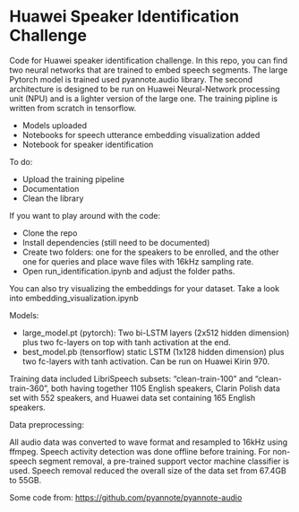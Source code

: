 # Huawei Speaker Identification Challenge

Code for Huawei speaker identification challenge. In this repo, you can find two neural networks that are
trained to embed speech segments. The large Pytorch model is trained used pyannote.audio library. The second architecture is designed to be
run on Huawei Neural-Network processing unit (NPU) and is a lighter version of the large one. The training pipline is written 
from scratch in tensorflow.

- Models uploaded
- Notebooks for speech utterance embedding visualization added
- Notebook for speaker identification 


To do:
- Upload the training pipeline
- Documentation
- Clean the library

If you want to play around with the code: 
  - Clone the repo
  - Install dependencies (still need to be documented)
  - Create two folders: one for the speakers to be enrolled, and the other one for queries and place wave files with 16kHz sampling rate.
  - Open run_identification.ipynb and adjust the folder paths.
 
 You can also try visualizing the embeddings for your dataset. Take a look into embedding_visualization.ipynb

Models:
- large_model.pt (pytorch):
  Two bi-LSTM layers (2x512 hidden dimension) plus two fc-layers on top with tanh activation at the end.
- best_model.pb (tensorflow)
  static LSTM (1x128 hidden dimension) plus two fc-layers with tanh activation. Can be run on Huawei Kirin 970.
  
Training data included LibriSpeech subsets: “clean-train-100” and “clean-train-360”, both having together 1105 English speakers, Clarin Polish data set with 552 speakers, and Huawei data set containing 165 English speakers. 

Data preprocessing:

All audio data was converted to wave format and resampled to 16kHz using ffmpeg. Speech activity detection was done offline before training. For non-speech segment removal, a pre-trained support vector machine classifier is used. Speech removal reduced the overall size of the data set from 67.4GB to 55GB. 

Some code from:
https://github.com/pyannote/pyannote-audio
